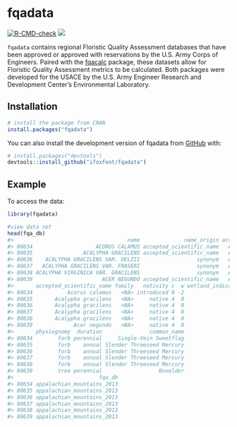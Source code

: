 
<!-- README.md is generated from README.Rmd. Please edit that file -->

# fqadata

<!-- badges: start -->

[![R-CMD-check](https://github.com/ifoxfoot/fqadata/actions/workflows/check-standard.yaml/badge.svg)](https://github.com/ifoxfoot/fqadata/actions/workflows/check-standard.yaml)
[![](https://cranlogs.r-pkg.org/badges/grand-total/fqadata)](https://cran.r-project.org/package=fqadata)
<!-- badges: end -->

`fqadata` contains regional Floristic Quality Assessment databases that
have been approved or approved with reservations by the U.S. Army Corps
of Engineers. Paired with the
[fqacalc](https://github.com/ifoxfoot/fqacalc) package, these datasets
allow for Floristic Quality Assessment metrics to be calculated. Both
packages were developed for the USACE by the U.S. Army Engineer Research
and Development Center’s Environmental Laboratory.

## Installation

``` r
# install the package from CRAN
install.packages("fqadata")
```

You can also install the development version of fqadata from
[GitHub](https://github.com/) with:

``` r
# install.packages("devtools")
devtools::install_github("ifoxfoot/fqadata")
```

## Example

To access the data:

``` r
library(fqadata)

#view data set
head(fqa_db)
#>                                    name              name_origin acronym
#> 80634                    ACORUS CALAMUS accepted_scientific_name   ACCA4
#> 80635                ACALYPHA GRACILENS accepted_scientific_name   ACGR2
#> 80636    ACALYPHA GRACILENS VAR. DELZII                  synonym   ACGRD
#> 80637   ACALYPHA GRACILENS VAR. FRASERI                  synonym   ACGRF
#> 80638 ACALYPHA VIRGINICA VAR. GRACILENS                  synonym   ACVIG
#> 80639                      ACER NEGUNDO accepted_scientific_name   ACNE2
#>       accepted_scientific_name family   nativity c  w wetland_indicator
#> 80634           Acorus calamus   <NA> introduced 0 -2               OBL
#> 80635       Acalypha gracilens   <NA>     native 4  0               FAC
#> 80636       Acalypha gracilens   <NA>     native 4  0               FAC
#> 80637       Acalypha gracilens   <NA>     native 4  0               FAC
#> 80638       Acalypha gracilens   <NA>     native 4  0               FAC
#> 80639             Acer negundo   <NA>     native 4  0               FAC
#>       physiognomy  duration               common_name
#> 80634        forb perennial     Single-Vein Sweetflag
#> 80635        forb    annual Slender Threeseed Mercury
#> 80636        forb    annual Slender Threeseed Mercury
#> 80637        forb    annual Slender Threeseed Mercury
#> 80638        forb    annual Slender Threeseed Mercury
#> 80639        tree perennial                  Boxelder
#>                           fqa_db
#> 80634 appalachian_mountains_2013
#> 80635 appalachian_mountains_2013
#> 80636 appalachian_mountains_2013
#> 80637 appalachian_mountains_2013
#> 80638 appalachian_mountains_2013
#> 80639 appalachian_mountains_2013
```

